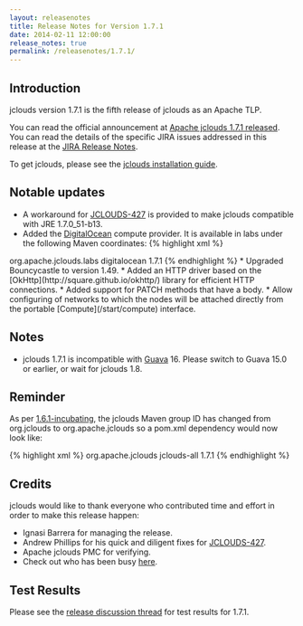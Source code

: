 ```yaml
---
layout: releasenotes
title: Release Notes for Version 1.7.1
date: 2014-02-11 12:00:00
release_notes: true
permalink: /releasenotes/1.7.1/
---
```


## Introduction

jclouds version 1.7.1 is the fifth release of jclouds as an Apache TLP.

You can read the official announcement at [Apache jclouds 1.7.1 released](http://markmail.org/message/wvskzm356n2mraif). You can read the details of the specific JIRA issues addressed in this release at the [JIRA Release Notes](https://issues.apache.org/jira/browse/JCLOUDS/fixforversion/12325588).

To get jclouds, please see the [jclouds installation guide](/start/install/).

## Notable updates

* A workaround for [JCLOUDS-427](https://issues.apache.org/jira/browse/JCLOUDS-427) is provided to make jclouds compatible with JRE 1.7.0\_51-b13.
* Added the [DigitalOcean](https://www.digitalocean.com) compute provider. It is available in labs under the following Maven coordinates:
{% highlight xml %}
<dependencies>
  <dependency>
    <groupId>org.apache.jclouds.labs</groupId>
    <artifactId>digitalocean</artifactId>
    <version>1.7.1</version>
  </dependency>
</dependencies>
{% endhighlight %}
* Upgraded Bouncycastle to version 1.49.
* Added an HTTP driver based on the [OkHttp](http://square.github.io/okhttp/) library for efficient HTTP connections.
* Added support for PATCH methods that have a body.
* Allow configuring of networks to which the nodes will be attached directly from the portable [Compute](/start/compute) interface.

## Notes

* jclouds 1.7.1 is incompatible with [Guava](https://code.google.com/p/guava-libraries/) 16. Please switch to
Guava 15.0 or earlier, or wait for jclouds 1.8.

## Reminder

As per [1.6.1-incubating](../1.6.1), the jclouds Maven group ID has changed from org.jclouds to org.apache.jclouds so a pom.xml dependency would now look like:

{% highlight xml %}
<dependencies>
  <dependency>
    <groupId>org.apache.jclouds</groupId>
    <artifactId>jclouds-all</artifactId>
    <version>1.7.1</version>
  </dependency>
</dependencies>
{% endhighlight %}

## Credits

jclouds would like to thank everyone who contributed time and effort in order to make this release happen:

  * Ignasi Barrera for managing the release.
  * Andrew Phillips for his quick and diligent fixes for [JCLOUDS-427](https://issues.apache.org/jira/browse/JCLOUDS-427).
  * Apache jclouds PMC for verifying.
  * Check out who has been busy [here](http://www.ohloh.net/p/jclouds/contributors?query=&sort=latest_commit).

## Test Results

Please see the [release discussion thread](http://markmail.org/message/dpfrnkcwvtf5scb7) for test results for 1.7.1.

